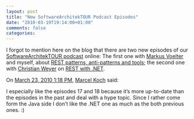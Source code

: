 ```yaml
---
layout: post
title: "New SoftwareArchitekTOUR Podcast Episodes"
date: "2010-03-19T19:14:00+01:00"
comments: false
categories: 
---
```


<p>I forgot to mention here on the blog that there are two new episodes of our <a href="http://www.heise.de/developer/podcast/">SoftwareArchitekTOUR podcast</a> online: The first one with <a href="http://voelterblog.blogspot.com/">Markus Voelter</a> and myself, about <a href="http://www.heise.de/developer/artikel/Episode-18-Anti-Patterns-und-Tools-fuer-REST-924171.html">REST patterns, anti-patterns and tools</a>; the second one with <a href="http://weblogs.thinktecture.com/cweyer/">Christian Weyer</a> on <a href="http://www.heise.de/developer/artikel/Episode-19-REST-in-der-NET-Welt-947193.html">REST with .NET</a>.</p>

<section class="comments">



<div class="comment" id="comment-2107">
On <a href="#comment-2107" title="Permalink to this comment">March 23, 2010  1:18 PM</a>, <a href="http://www.marcelkoch.net" title="http://www.marcelkoch.net" rel="nofollow">Marcel Koch</a>
said:
<p>I especially like the episodes 17 and 18 because it&#8217;s more up-to-date than the episodes in the past and deal with a hype topic. Since I rather come form the Java side I don&#8217;t like the .NET one as much as the both previous ones. :)</p>


</section>

